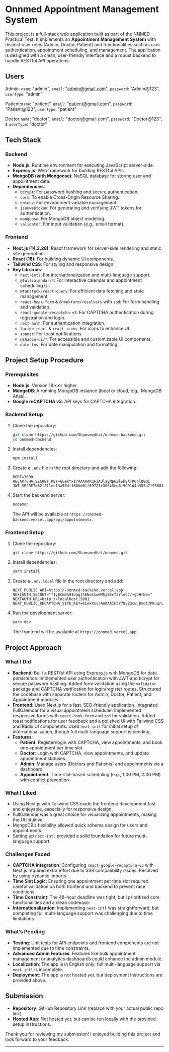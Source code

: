 # Onnmed Appointment Management System

This project is a full-stack web application built as part of the NNMED Practical Test. It implements an **Appointment Management System** with distinct user roles (Admin, Doctor, Patient) and functionalities such as user authentication, appointment scheduling, and management. The application is designed with a clean, user-friendly interface and a robust backend to handle RESTful API operations.

## Users

  Admin:  `name`: "admin",
          `email`: "admin@gmail.com",
          `password`: "Admin@123",
          `userType`: "admin"

  Patient:`name`: "patient",
          `email`: "patient@gmail.com",
          `password`: "Patient@123",
          `userType`: "patient"
          
  Doctor:`name`: "doctor",
          `email`: "doctor@gmail.com",
          `password`: "Doctor@123", s
          `userType`: "doctor"
          
## Tech Stack

### Backend
- **Node.js**: Runtime environment for executing JavaScript server-side.
- **Express.js**: Web framework for building RESTful APIs.
- **MongoDB (with Mongoose)**: NoSQL database for storing user and appointment data.
- **Dependencies**:
  - `bcrypt`: For password hashing and secure authentication.
  - `cors`: To enable Cross-Origin Resource Sharing.
  - `dotenv`: For environment variable management.
  - `jsonwebtoken`: For generating and verifying JWT tokens for authentication.
  - `mongoose`: For MongoDB object modeling.
  - `validator`: For input validation (e.g., email format).

### Frontend
- **Next.js (14.2.28)**: React framework for server-side rendering and static site generation.
- **React (18)**: For building dynamic UI components.
- **Tailwind CSS**: For styling and responsive design.
- **Key Libraries**:
  - `next-intl`: For internationalization and multi-language support.
  - `@fullcalendar/*`: For interactive calendar and appointment scheduling UI.
  - `@tanstack/react-query`: For efficient data fetching and state management.
  - `react-hook-form` & `@hookform/resolvers` with `zod`: For form handling and validation.
  - `react-google-recaptcha-v3`: For CAPTCHA authentication during registration and login.
  - `next-auth`: For authentication integration.
  - `lucide-react` & `react-icons`: For icons to enhance UI.
  - `sonner`: For toast notifications.
  - `@shadcn-ui/*`: For accessible and customizable UI components.
  - `date-fns`: For date manipulation and formatting.

## Project Setup Procedure

### Prerequisites
- **Node.js**: Version 18.x or higher.
- **MongoDB**: A running MongoDB instance (local or cloud, e.g., MongoDB Atlas).
- **Google reCAPTCHA v3**: API keys for CAPTCHA integration.

### Backend Setup
1. Clone the repository:
   ```bash
   git clone https://github.com/Shamsmedhat/onnmed-backend.git
   cd onnmed-backend
   ```
2. Install dependencies:
   ```bash
   npm install
   ```
3. Create a `.env` file in the root directory and add the following:
   ```env
   PORT=3000
   RECAPTCHA_SECRET_KEY=6LekYxsrAAAAAKqFiADlayNp62lwk8ATK0clQ8Qi
   JWT_SECRET=62f211ee13a58df188dd0ff6972ff39843ed6f9991d4a352a7f9560171c59648
   ```
4. Start the backend server:
   ```bash
   nodemon
   ```
   The API will be available at `https://onnmed-backend.vercel.app/api/appointments`.

### Frontend Setup
1. Clone the repository:
   ```bash
   git clone https://github.com/Shamsmedhat/onnmed.git
   ```
2. Install dependencies:
   ```bash
   yarn install
   ```
3. Create a `.env.local` file in the root directory and add:
   ```env
   NEXT_PUBLIC_API=https://onnmed-backend.vercel.app
   NEXTAUTH_SECRET="f1yECmDh9IUagthENos1wwMhjZ5cf3rlubC/+gDHrNo="
   NEXTAUTH_URL=http://localhost:3001
   NEXT_PUBLIC_RECAPTCHA_SITE_KEY=6LekYxsrAAAAAIPJY78vZ3cw_Bmqt7PKuqrLpcZE
   ```
4. Run the development server:
   ```bash
   yarn dev
   ```
   The frontend will be available at `https://onnmed.vercel.app`.

## Project Approach

### What I Did

- **Backend**: Built a RESTful API using Express.js with MongoDB for data persistence. Implemented user authentication with JWT and bcrypt for secure password hashing. Added form validation using the `validator` package and CAPTCHA verification for login/register routes. Structured the codebase with separate routers for Admin, Doctor, Patient, and Appointment modules.
- **Frontend**: Used Next.js for a fast, SEO-friendly application. Integrated FullCalendar for a visual appointment scheduler. Implemented responsive forms with `react-hook-form` and `zod` for validation. Added toast notifications for user feedback and a polished UI with Tailwind CSS and Radix UI components. Used `next-intl` for initial setup of internationalization, though full multi-language support is pending.
- **Features**:
  - **Patient**: Register/login with CAPTCHA, view appointments, and book one appointment per time slot.
  - **Doctor**: Login with CAPTCHA, view appointments, and update appointment statuses.
  - **Admin**: Manage users (Doctors and Patients) and appointments via a dashboard.
  - **Appointment**: Time-slot-based scheduling (e.g., 1:00 PM, 2:00 PM) with conflict prevention.

### What I Liked

- Using Next.js with Tailwind CSS made the frontend development fast and enjoyable, especially for responsive design.
- FullCalendar was a great choice for visualizing appointments, making the UI intuitive.
- MongoDB’s flexibility allowed quick schema design for users and appointments.
- Setting up `next-intl` provided a solid foundation for future multi-language support.

### Challenges Faced

- **CAPTCHA Integration**: Configuring `react-google-recaptcha-v3` with Next.js required extra effort due to SSR compatibility issues. Resolved by using dynamic imports.
- **Time Slot Logic**: Ensuring one appointment per time slot required careful validation on both frontend and backend to prevent race conditions.
- **Time Constraint**: The 48-hour deadline was tight, but I prioritized core functionalities and a clean codebase.
- **Internationalization**: Implementing `next-intl` was straightforward, but completing full multi-language support was challenging due to time limitations.

### What’s Pending

- **Testing**: Unit tests for API endpoints and frontend components are not implemented due to time constraints.
- **Advanced Admin Features**: Features like bulk appointment management or analytics dashboards could enhance the admin module.
- **Localization**: The app is in English only; full multi-language support via `next-intl` is incomplete.
- **Deployment**: The app is not hosted yet, but deployment instructions are provided above.

## Submission

- **Repository**: GitHub Repository Link (replace with your actual public repo link).
- **Hosted App**: Not hosted yet, but can be run locally with the provided setup instructions.

Thank you for reviewing my submission! I enjoyed building this project and look forward to your feedback.

---

